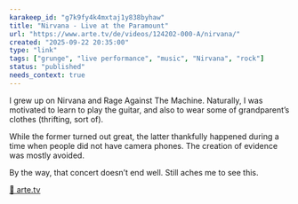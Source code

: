 ```yaml
---
karakeep_id: "g7k9fy4k4mxtaj1y838byhaw"
title: "Nirvana - Live at the Paramount"
url: "https://www.arte.tv/de/videos/124202-000-A/nirvana/"
created: "2025-09-22 20:35:00"
type: "link"
tags: ["grunge", "live performance", "music", "Nirvana", "rock"]
status: "published"
needs_context: true
---
```


I grew up on Nirvana and Rage Against The Machine. Naturally, I was motivated to learn to play the guitar, and also to wear some of grandparent’s clothes (thrifting, sort of).

While the former turned out great, the latter thankfully happened during a time when people did not have camera phones. The creation of evidence was mostly avoided. 

By the way, that concert doesn’t end well. Still aches me to see this.

[🔗 arte.tv](https://www.arte.tv/de/videos/124202-000-A/nirvana/?utm_source=ios&utm_medium=share&utm_campaign=124202-000-A)